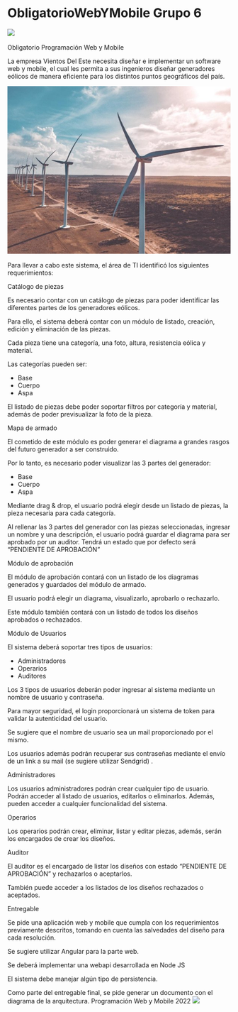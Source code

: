 # ObligatorioWebYMobile Grupo 6

![](Aspose.Words.8fc8b1ab-96d6-4f65-b637-3b40dc55c63c.001.png)

Obligatorio Programación Web y Mobile

La empresa Vientos Del Este necesita diseñar e implementar un software web y mobile, el cual les permita a sus ingenieros diseñar generadores eólicos de manera eficiente para los distintos puntos geográficos del país.

![](Aspose.Words.8fc8b1ab-96d6-4f65-b637-3b40dc55c63c.002.jpeg)

Para llevar a cabo este sistema, el área de TI identificó los siguientes requerimientos:

Catálogo de piezas

Es necesario contar con un catálogo de piezas para poder identificar las diferentes partes de los generadores eólicos.

Para ello, el sistema deberá contar con un módulo de listado, creación, edición y eliminación de las piezas.

Cada pieza tiene una categoría, una foto, altura, resistencia eólica y material.

Las categorías pueden ser:

- Base
- Cuerpo
- Aspa

El listado de piezas debe poder soportar filtros por categoría y material, además de poder previsualizar la foto de la pieza.

Mapa de armado

El cometido de este módulo es poder generar el diagrama a grandes rasgos del futuro generador a ser construido.

Por lo tanto, es necesario poder visualizar las 3 partes del generador:

- Base
- Cuerpo
- Aspa

Mediante drag & drop, el usuario podrá elegir desde un listado de piezas, la pieza necesaria para cada categoría.

Al rellenar las 3 partes del generador con las piezas seleccionadas, ingresar un nombre y una descripción, el usuario podrá guardar el diagrama para ser aprobado por un auditor. Tendrá un estado que por defecto será  “PENDIENTE DE APROBACIÓN”

Módulo de aprobación

El módulo de aprobación contará con un listado de los diagramas generados y guardados del módulo de armado.

El usuario podrá elegir un diagrama, visualizarlo, aprobarlo o rechazarlo.

Este módulo también contará con un listado de todos los diseños aprobados o rechazados.

Módulo de Usuarios

El sistema deberá soportar tres tipos de usuarios:

- Administradores
- Operarios
- Auditores

Los 3 tipos de usuarios deberán poder ingresar al sistema mediante un nombre de usuario y contraseña.

Para mayor seguridad, el login proporcionará un sistema de token para validar la autenticidad del usuario.

Se sugiere que el nombre de usuario sea un mail proporcionado por el mismo.

Los usuarios además podrán recuperar sus contraseñas mediante el envío de un link a su mail (se sugiere utilizar Sendgrid) .

Administradores

Los usuarios administradores podrán crear cualquier tipo de usuario. Podrán acceder al listado de usuarios, editarlos o eliminarlos. Además, pueden acceder a cualquier funcionalidad del sistema.

Operarios

Los operarios podrán crear, eliminar, listar y editar piezas, además, serán los encargados de crear los diseños.

Auditor

El auditor es el encargado de listar los diseños con estado “PENDIENTE DE APROBACIÓN” y rechazarlos o aceptarlos.

También puede acceder a los listados de los diseños rechazados o aceptados.

Entregable

Se pide una aplicación  web y mobile que cumpla con los requerimientos previamente descritos, tomando en cuenta las salvedades del diseño para cada resolución.

Se sugiere utilizar Angular para la parte web.

Se deberá implementar una webapi desarrollada en Node JS

El sistema debe manejar algún tipo de persistencia.

Como parte del entregable final, se pide generar un documento con el diagrama de la arquitectura.
Programación Web y Mobile 2022 ![](Aspose.Words.8fc8b1ab-96d6-4f65-b637-3b40dc55c63c.003.png)
